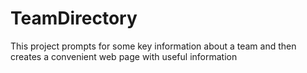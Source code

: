 # TeamDirectory
This project prompts for some key information about a team and then creates a convenient web page with useful information 
